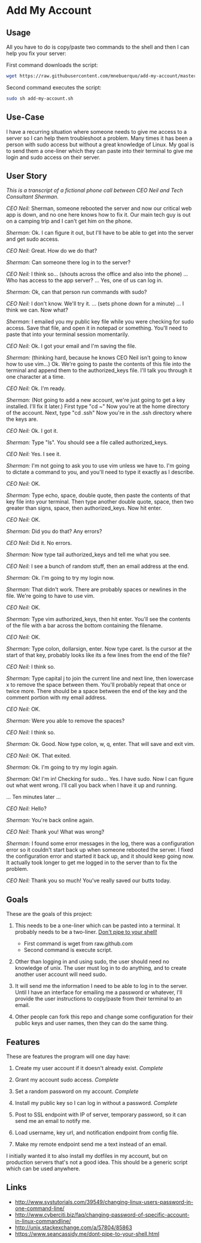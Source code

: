 # Add My Account

## Usage

All you have to do is copy/paste two commands to the shell and then I
can help you fix your server:

First command downloads the script:
```bash
wget https://raw.githubusercontent.com/mnebuerquo/add-my-account/master/add-my-account.sh
```

Second command executes the script:
```bash
sudo sh add-my-account.sh
```

## Use-Case

I have a recurring situation where someone needs to give me access to a
server so I can help them troubleshoot a problem. Many times it has been
a person with sudo access but without a great knowledge of Linux. My goal
is to send them a one-liner which they can paste into their terminal to
give me login and sudo access on their server.

## User Story

_This is a transcript of a fictional phone call between CEO Neil and
Tech Consultant Sherman._

*CEO Neil:* Sherman, someone rebooted the server and now our critical web app 
is down, and no one here knows how to fix it. Our main tech guy is out on a 
camping trip and I can't get him on the phone.

*Sherman:* Ok. I can figure it out, but I'll have to be able to get into
the server and get sudo access.

*CEO Neil:* Great. How do we do that?

*Sherman:* Can someone there log in to the server?

*CEO Neil:* I think so... (shouts across the office and also into the
phone) ... Who has access to the app server? ... Yes, one of us can log
in.

*Sherman:* Ok, can that person run commands with sudo?

*CEO Neil:* I don't know. We'll try it. ... (sets phone down for a minute)
... I think we can. Now what?

*Sherman:* I emailed you my public key file while you were checking for
sudo access. Save that file, and open it in notepad or something. You'll
need to paste that into your terminal session momentarily.

*CEO Neil:* Ok. I got your email and I'm saving the file.

*Sherman:* (thinking hard, because he knows CEO Neil isn't going to know
how to use vim...) Ok. We're going to paste the contents of this file
into the terminal and append them to the authorized_keys file. I'll talk
you through it one character at a time.

*CEO Neil:* Ok. I'm ready.

*Sherman:* (Not going to add a new account, we're just going to get a key
installed. I'll fix it later.) 
First type "cd ~<cr>" Now you're at the home directory of the account.
Next, type "cd .ssh" Now you're in the .ssh directory where the keys
are.

*CEO Neil:* Ok. I got it.

*Sherman:* Type "ls". You should see a file called authorized_keys.

*CEO Neil:* Yes. I see it.

*Sherman:* I'm not going to ask you to use vim unless we have to. I'm
going to dictate a command to you, and you'll need to type it exactly as
I describe.

*CEO Neil:* OK.

*Sherman:* Type echo, space, double quote, then paste the contents of
that key file into your terminal. Then type another double quote, space, 
then two greater than signs, space, then authorized_keys. Now hit enter.

*CEO Neil:* OK.

*Sherman:* Did you do that? Any errors?

*CEO Neil:* Did it. No errors.

*Sherman:* Now type tail authorized_keys and tell me what you see.

*CEO Neil:* I see a bunch of random stuff, then an email address at the
end.

*Sherman:* Ok. I'm going to try my login now. 

*Sherman:* That didn't work. There are probably spaces or newlines in the file. We're 
going to have to use vim.

*CEO Neil:* OK.

*Sherman:* Type vim authorized_keys, then hit enter. You'll see the
contents of the file with a bar across the bottom containing the
filename.

*CEO Neil:* OK.

*Sherman:* Type colon, dollarsign, enter. Now type caret. Is the cursor
at the start of that key, probably looks like its a few lines from the
end of the file?

*CEO Neil:* I think so.

*Sherman:* Type capital j to join the current line and next line, then 
lowercase x to remove the space between them. You'll probably repeat that 
once or twice more. There should be a space between the end of the key and 
the comment portion with my email address.

*CEO Neil:* OK.

*Sherman:* Were you able to remove the spaces?

*CEO Neil:* I think so.

*Sherman:* Ok. Good. Now type colon, w, q, enter. That will save and
exit vim.

*CEO Neil:* OK. That exited.

*Sherman:* Ok. I'm going to try my login again.

*Sherman:* Ok! I'm in! Checking for sudo... Yes. I have sudo. Now I can 
figure out what went wrong. I'll call you back when I have it up and 
running.

... Ten minutes later ...

*CEO Neil:* Hello?

*Sherman:* You're back online again. 

*CEO Neil:* Thank you! What was wrong?

*Sherman:* I found some error messages in the
log, there was a configuration error so it couldn't start back up when
someone rebooted the server. I fixed the configuration error and
started it back up, and it should keep going now. It actually took
longer to get me logged in to the server than to fix the problem.

*CEO Neil:* Thank you so much! You've really saved our butts today.


## Goals

These are the goals of this project:

1. This needs to be a one-liner which can be pasted into a terminal. It
   probably needs to be a two-liner. [Don't pipe to your
shell!](https://www.seancassidy.me/dont-pipe-to-your-shell.html)
	* First command is wget from raw.github.com
	* Second command is execute script.

2. Other than logging in and using sudo, the user should need no
   knowledge of unix. The user must log in to do anything, and 
to create another user account will need sudo.

3. It will send me the information I need to be able to log in to the
   server. Until I have an interface for emailing me a password or
whatever, I'll provide the user instructions to copy/paste from their
terminal to an email.

4. Other people can fork this repo and change some configuration for
   their public keys and user names, then they can do the same thing.

## Features

These are features the program will one day have:

1. Create my user account if it doesn't already exist. *Complete*

2. Grant my account sudo access. *Complete*

3. Set a random password on my account. *Complete*

4. Install my public key so I can log in without a password. *Complete*

5. Post to SSL endpoint with IP of server, temporary password, so it can
   send me an email to notify me.

6. Load username, key url, and notification endpoint from config file.

7. Make my remote endpoint send me a text instead of an email.

I initially wanted it to also install my dotfiles in my account, but on
production servers that's not a good idea. This should be a generic
script which can be used anywhere.

## Links

* http://www.systutorials.com/39549/changing-linux-users-password-in-one-command-line/
* http://www.cyberciti.biz/faq/changing-password-of-specific-account-in-linux-commandline/
* http://unix.stackexchange.com/a/57804/85863
* https://www.seancassidy.me/dont-pipe-to-your-shell.html
